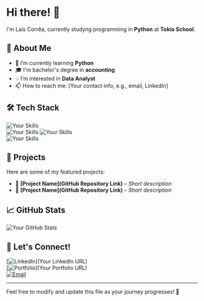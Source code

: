 # Hi there! 👋  

I'm Laís Corrêa, currently studyng programming in **Python** at **Tokio School**.  

## 🚀 About Me  
- 🌱 I’m currently learning **Python**  
- 🎓 I'm bachelor's degree in **accounting** 
- 💡 I’m interested in **Data Analyst**  
- 📫 How to reach me: [Your contact info, e.g., email, LinkedIn]  

## 🛠️ Tech Stack  
![Your Skills](https://img.shields.io/badge/-Python-3776AB?style=flat&logo=python&logoColor=white)  
![Your Skills](https://img.shields.io/badge/-JavaScript-F7DF1E?style=flat&logo=javascript&logoColor=black)
![Your Skills](https://img.shields.io/badge/-Git-F05032?style=flat&logo=git&logoColor=white)  
![Your Skills](https://img.shields.io/badge/-GitHub-181717?style=flat&logo=github&logoColor=white)  
<!-- Add more badges for your skills. You can generate them at https://shields.io/ or https://github.com/Ileriayo/markdown-badges -->

## 📌 Projects  
Here are some of my featured projects:  
- 🚧 **[Project Name](GitHub Repository Link)** – *Short description*  
- 🚧 **[Project Name](GitHub Repository Link)** – *Short description*  
<!-- Add more projects or remove this section if not needed -->

## 📈 GitHub Stats  
![Your GitHub Stats](https://github-readme-stats.vercel.app/api?username=your-github-username&show_icons=true&theme=dark)  

<!-- Uncomment the next line if you want to add a "Top Languages" card -->
<!-- ![Top Languages](https://github-readme-stats.vercel.app/api/top-langs/?username=your-github-username&layout=compact&theme=dark) -->

## 📢 Let's Connect!  
[![LinkedIn](https://img.shields.io/badge/-LinkedIn-blue?style=flat&logo=linkedin&logoColor=white)](Your LinkedIn URL)  
[![Portfolio](https://img.shields.io/badge/-Portfolio-black?style=flat&logo=web&logoColor=white)](Your Portfolio URL)  
[![Email](https://img.shields.io/badge/-Email-red?style=flat&logo=gmail&logoColor=white)](mailto:YourEmail@example.com)  

---

Feel free to modify and update this file as your journey progresses! 🚀  
